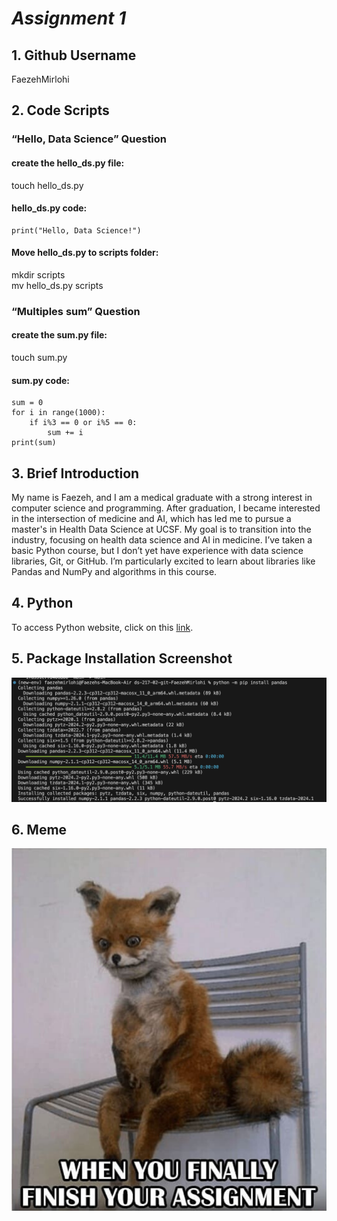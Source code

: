 # ***Assignment 1***
## **1. Github Username**
FaezehMirlohi

## **2. Code Scripts**
### **“Hello, Data Science” Question**
#### create the hello_ds.py file:  
touch hello_ds.py

#### hello_ds.py code:
```{python, echo=True, message=True}
print("Hello, Data Science!")
```

#### Move hello_ds.py to scripts folder:  
mkdir scripts  
mv hello_ds.py scripts

### **“Multiples sum” Question**
#### create the sum.py file:  
touch sum.py

#### sum.py code:
```{python, echo=True, message=True}
sum = 0
for i in range(1000):
    if i%3 == 0 or i%5 == 0:
        sum += i
print(sum)
```

## **3. Brief Introduction**
My name is Faezeh, and I am a medical graduate with a strong interest in computer science and programming. After graduation, I became interested in the intersection of medicine and AI, which has led me to pursue a master's in Health Data Science at UCSF. My goal is to transition into the industry, focusing on health data science and AI in medicine.
I’ve taken a basic Python course, but I don’t yet have experience with data science libraries, Git, or GitHub. I’m particularly excited to learn about libraries like Pandas and NumPy and algorithms in this course.

## **4. Python**
To access Python website, click on this [link](https://www.python.org/).

## **5. Package Installation Screenshot**
![](Package_screenshot.png)

## **6. Meme**
![](meme.png)